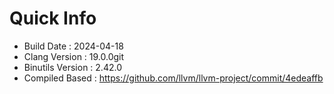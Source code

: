 # Quick Info
* Build Date : 2024-04-18
* Clang Version : 19.0.0git
* Binutils Version : 2.42.0
* Compiled Based : https://github.com/llvm/llvm-project/commit/4edeaffb
